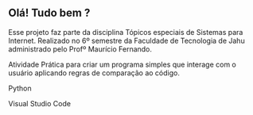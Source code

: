 ## Olá! Tudo bem ?

Esse projeto faz parte da disciplina Tópicos especiais de Sistemas para Internet. Realizado no 6º semestre da Faculdade de Tecnologia de Jahu administrado pelo Profº Maurício Fernando.


Atividade Prática para criar um programa simples que interage com o usuário aplicando regras de comparação ao código.

Python

Visual Studio Code
